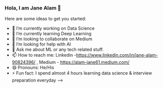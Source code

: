 ### Hola, I am Jane Alam 👋


Here are some ideas to get you started:

- 🔭 I’m currently working on Data Science 
- 🌱 I’m currently learning Deep Learning
- 👯 I’m looking to collaborate on Medium
- 🤔 I’m looking for help with AI
- 💬 Ask me about ML or any tech related stuff.
- 📫 How to reach me: Linkedin -https://www.linkedin.com/in/jane-alam-90824396/ , Medium - https://alam-jane61.medium.com/
- 😄 Pronouns: He/His
- ⚡ Fun fact: I spend almost 4 hours learning data science & interview preparation everyday
-->
